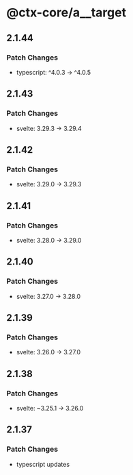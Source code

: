 # @ctx-core/a\_\_target

## 2.1.44

### Patch Changes

- typescript: ^4.0.3 -> ^4.0.5

## 2.1.43

### Patch Changes

- svelte: 3.29.3 -> 3.29.4

## 2.1.42

### Patch Changes

- svelte: 3.29.0 -> 3.29.3

## 2.1.41

### Patch Changes

- svelte: 3.28.0 -> 3.29.0

## 2.1.40

### Patch Changes

- svelte: 3.27.0 -> 3.28.0

## 2.1.39

### Patch Changes

- svelte: 3.26.0 -> 3.27.0

## 2.1.38

### Patch Changes

- svelte: ~3.25.1 -> 3.26.0

## 2.1.37

### Patch Changes

- typescript updates
